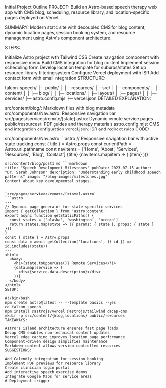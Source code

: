 Initial Project Outline
PROJECT: Build an Astro-based speech therapy web app with CMS blog, scheduling, resource library, and location-specific pages deployed on Vercel.

SUMMARY: Modern static site with decoupled CMS for blog content, dynamic location pages, session booking system, and resource management using Astro's component architecture.

STEPS:

Initialize Astro project with Tailwind CSS
Create navigation component with responsive menu
Build CMS integration for blog content
Implement session scheduling form
Develop location template for suburbs/states
Set up resource library filtering system
Configure Vercel deployment with ISR
Add contact form with email integration
STRUCTURE:

falcon-speech/
├─ public/
│  ├─ resources/
├─ src/
│  ├─ components/
│  ├─ content/
│  │  ├─ blog/
│  │  ├─ locations/
│  ├─ layouts/
│  ├─ pages/
│  │  ├─ services/
├─ astro.config.mjs
├─ vercel.json
DETAILED EXPLANATION:

src/content/blog/: Markdown files with blog metadata
src/components/Nav.astro: Responsive navigation bar
src/pages/services/remote/[state].astro: Dynamic remote service pages
public/resources/: PDF guides and therapy materials
astro.config.mjs: CMS and integration configuration
vercel.json: ISR and redirect rules
CODE:

src/components/Nav.astro ```astro
// Responsive navigation bar with active state tracking const { title } = Astro.props const currentPath = Astro.url.pathname const navItems = ['Home', 'About', 'Services', 'Resources', 'Blog', 'Contact']
{title}
{navItems.map(item => ( {item} ))}
```
src/content/blog/post1.md ```markdown
title: "Speech Development Milestones" pubDate: 2023-07-15 author: "Dr. Sarah Johnson" description: "Understanding early childhood speech patterns" image: "/blog-images/milestones.jpg"
Content about key developmental stages...


`src/pages/services/remote/[state].astro`
```astro
---
// Dynamic page generator for state-specific services
import { getCollection } from 'astro:content'
export async function getStaticPaths() {
  const states = ['alaska', 'washington', 'oregon']
  return states.map(state => ({ params: { state }, props: { state } }))
}
const { state } = Astro.props
const data = await getCollection('locations', ({ id }) => id.includes(state))
---
<html>
  <body>
    <h1>{state.toUpperCase()} Remote Services</h1>
    {data.map(service => (
      <div>{service.data.description}</div>
    ))}
  </body>
</html>
SETUP:

#!/bin/bash
npm create astro@latest -- --template basics --yes
cd falcon-speech
npm install @astrojs/vercel @astrojs/tailwind decap-cms
mkdir -p src/content/{blog,locations} public/resources
TAKEAWAYS:

Astro's island architecture ensures fast page loads
Decap CMS enables non-technical content updates
Vercel edge caching improves location page performance
Component-driven design simplifies maintenance
Markdown content allows version-controlled resources
SUGGESTIONS:

Add Calendly integration for session booking
Implement PDF previews for resource library
Create clinician login portal
Add interactive speech exercise demos
Integrate Google Maps for service areas
# Deployment trigger
